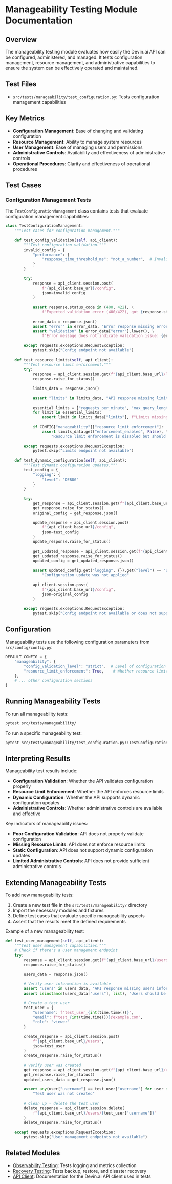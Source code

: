 # Manageability Testing Module Documentation

## Overview

The manageability testing module evaluates how easily the Devin.ai API can be configured, administered, and managed. It tests configuration management, resource management, and administrative capabilities to ensure the system can be effectively operated and maintained.

## Test Files

- `src/tests/manageability/test_configuration.py`: Tests configuration management capabilities

## Key Metrics

- **Configuration Management**: Ease of changing and validating configuration
- **Resource Management**: Ability to manage system resources
- **User Management**: Ease of managing users and permissions
- **Administrative Controls**: Availability and effectiveness of administrative controls
- **Operational Procedures**: Clarity and effectiveness of operational procedures

## Test Cases

### Configuration Management Tests

The `TestConfigurationManagement` class contains tests that evaluate configuration management capabilities:

```python
class TestConfigurationManagement:
    """Test cases for configuration management."""
    
    def test_config_validation(self, api_client):
        """Test configuration validation."""
        invalid_config = {
            "performance": {
                "response_time_threshold_ms": "not_a_number",  # Invalid type
            }
        }
        
        try:
            response = api_client.session.post(
                f"{api_client.base_url}/config",
                json=invalid_config
            )
            
            assert response.status_code in (400, 422), \
                f"Expected validation error (400/422), got {response.status_code}"
                
            error_data = response.json()
            assert "error" in error_data, "Error response missing error information"
            assert "validation" in error_data["error"].lower(), \
                f"Error message does not indicate validation issue: {error_data['error']}"
                
        except requests.exceptions.RequestException:
            pytest.skip("Config endpoint not available")
    
    def test_resource_limits(self, api_client):
        """Test resource limit enforcement."""
        try:
            response = api_client.session.get(f"{api_client.base_url}/limits")
            response.raise_for_status()
            
            limits_data = response.json()
            
            assert "limits" in limits_data, "API response missing limits information"
            
            essential_limits = ["requests_per_minute", "max_query_length", "max_concurrent_requests"]
            for limit in essential_limits:
                assert limit in limits_data["limits"], f"Limits missing essential category: {limit}"
                
            if CONFIG["manageability"]["resource_limit_enforcement"]:
                assert limits_data.get("enforcement_enabled", False), \
                    "Resource limit enforcement is disabled but should be enabled"
                
        except requests.exceptions.RequestException:
            pytest.skip("Limits endpoint not available")
    
    def test_dynamic_configuration(self, api_client):
        """Test dynamic configuration updates."""
        test_config = {
            "logging": {
                "level": "DEBUG"
            }
        }
        
        try:
            get_response = api_client.session.get(f"{api_client.base_url}/config")
            get_response.raise_for_status()
            original_config = get_response.json()
            
            update_response = api_client.session.post(
                f"{api_client.base_url}/config",
                json=test_config
            )
            update_response.raise_for_status()
            
            get_updated_response = api_client.session.get(f"{api_client.base_url}/config")
            get_updated_response.raise_for_status()
            updated_config = get_updated_response.json()
            
            assert updated_config.get("logging", {}).get("level") == "DEBUG", \
                "Configuration update was not applied"
                
            api_client.session.post(
                f"{api_client.base_url}/config",
                json=original_config
            )
                
        except requests.exceptions.RequestException:
            pytest.skip("Config endpoint not available or does not support updates")
```

## Configuration

Manageability tests use the following configuration parameters from `src/config/config.py`:

```python
DEFAULT_CONFIG = {
    "manageability": {
        "config_validation_level": "strict",  # Level of configuration validation
        "resource_limit_enforcement": True,    # Whether resource limits should be enforced
    },
    # ... other configuration sections
}
```

## Running Manageability Tests

To run all manageability tests:

```bash
pytest src/tests/manageability/
```

To run a specific manageability test:

```bash
pytest src/tests/manageability/test_configuration.py::TestConfigurationManagement::test_config_validation
```

## Interpreting Results

Manageability test results include:

- **Configuration Validation**: Whether the API validates configuration properly
- **Resource Limit Enforcement**: Whether the API enforces resource limits
- **Dynamic Configuration**: Whether the API supports dynamic configuration updates
- **Administrative Controls**: Whether administrative controls are available and effective

Key indicators of manageability issues:

- **Poor Configuration Validation**: API does not properly validate configuration
- **Missing Resource Limits**: API does not enforce resource limits
- **Static Configuration**: API does not support dynamic configuration updates
- **Limited Administrative Controls**: API does not provide sufficient administrative controls

## Extending Manageability Tests

To add new manageability tests:

1. Create a new test file in the `src/tests/manageability/` directory
2. Import the necessary modules and fixtures
3. Define test cases that evaluate specific manageability aspects
4. Assert that the results meet the defined requirements

Example of a new manageability test:

```python
def test_user_management(self, api_client):
    """Test user management capabilities."""
    # Check if there's a user management endpoint
    try:
        response = api_client.session.get(f"{api_client.base_url}/users")
        response.raise_for_status()
        
        users_data = response.json()
        
        # Verify user information is available
        assert "users" in users_data, "API response missing users information"
        assert isinstance(users_data["users"], list), "Users should be a list"
        
        # Create a test user
        test_user = {
            "username": f"test_user_{int(time.time())}",
            "email": f"test_{int(time.time())}@example.com",
            "role": "viewer"
        }
        
        create_response = api_client.session.post(
            f"{api_client.base_url}/users",
            json=test_user
        )
        create_response.raise_for_status()
        
        # Verify user was created
        get_response = api_client.session.get(f"{api_client.base_url}/users")
        get_response.raise_for_status()
        updated_users_data = get_response.json()
        
        assert any(user["username"] == test_user["username"] for user in updated_users_data["users"]), \
            "Test user was not created"
            
        # Clean up - delete the test user
        delete_response = api_client.session.delete(
            f"{api_client.base_url}/users/{test_user['username']}"
        )
        delete_response.raise_for_status()
            
    except requests.exceptions.RequestException:
        pytest.skip("User management endpoints not available")
```

## Related Modules

- [Observability Testing](./observability.md): Tests logging and metrics collection
- [Recovery Testing](./recovery.md): Tests backup, restore, and disaster recovery
- [API Client](./api_client.md): Documentation for the Devin.ai API client used in tests
